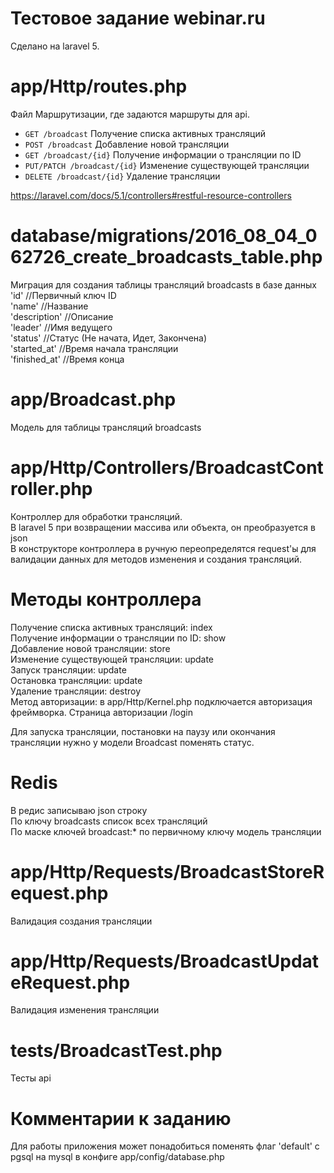 # Тестовое задание webinar.ru  

Сделано на laravel 5.  


# app/Http/routes.php   
Файл Маршрутизации, где задаются маршруты для api.  
* `GET /broadcast` Получение списка активных трансляций   
* `POST /broadcast` Добавление новой трансляции   
* `GET /broadcast/{id}` Получение информации о трансляции по ID   
* `PUT/PATCH /broadcast/{id}` Изменение существующей трансляции   
* `DELETE /broadcast/{id}` Удаление трансляции   

https://laravel.com/docs/5.1/controllers#restful-resource-controllers  

# database/migrations/2016_08_04_062726_create_broadcasts_table.php  
Миграция для создания таблицы трансляций broadcasts в базе данных  
'id' //Первичный ключ ID  
'name' //Название  
'description' //Описание  
'leader' //Имя ведущего  
'status' //Статус (Не начата, Идет, Закончена)  
'started_at' //Время начала трансляции  
'finished_at' //Время конца  

# app/Broadcast.php  
Модель для таблицы трансляций broadcasts 

# app/Http/Controllers/BroadcastController.php  
Контроллер для обработки трансляций.  
В laravel 5 при возвращении массива или объекта, он преобразуется в json  
В конструкторе контроллера в ручную переопределятся request'ы для валидации данных для методов изменения и создания трансляций.  

# Методы контроллера  
Получение списка активных трансляций: index  
Получение информации о трансляции по ID: show  
Добавление новой трансляции: store  
Изменение существующей трансляции: update  
Запуск трансляции: update  
Остановка трансляции: update  
Удаление трансляции: destroy  
Метод авторизации: в app/Http/Kernel.php подключается авторизация фреймворка. Страница авторизации /login  

Для запуска трансляции, постановки на паузу или окончания трансляции нужно у модели Broadcast поменять статус.  

# Redis  
В редис записываю json строку  
По ключу broadcasts список всех трансляций  
По маске ключей broadcast:* по первичному ключу модель трансляции  

# app/Http/Requests/BroadcastStoreRequest.php  
Валидация создания трансляции   

# app/Http/Requests/BroadcastUpdateRequest.php  
Валидация изменения трансляции  

# tests/BroadcastTest.php  
Тесты api  

# Комментарии к заданию  
Для работы приложения может понадобиться поменять флаг 'default' с pgsql на mysql в конфиге app/config/database.php  
